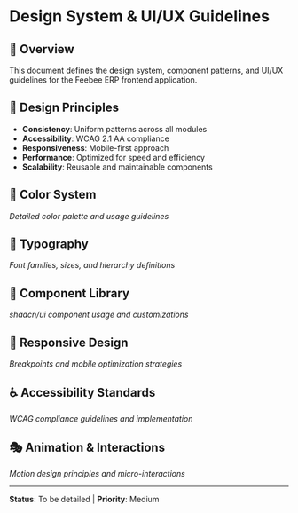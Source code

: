 # Design System & UI/UX Guidelines

## 🎨 Overview
This document defines the design system, component patterns, and UI/UX guidelines for the Feebee ERP frontend application.

## 🎯 Design Principles
- **Consistency**: Uniform patterns across all modules
- **Accessibility**: WCAG 2.1 AA compliance
- **Responsiveness**: Mobile-first approach
- **Performance**: Optimized for speed and efficiency
- **Scalability**: Reusable and maintainable components

## 🎨 Color System
*Detailed color palette and usage guidelines*

## 📝 Typography
*Font families, sizes, and hierarchy definitions*

## 🧩 Component Library
*shadcn/ui component usage and customizations*

## 📱 Responsive Design
*Breakpoints and mobile optimization strategies*

## ♿ Accessibility Standards
*WCAG compliance guidelines and implementation*

## 🎭 Animation & Interactions
*Motion design principles and micro-interactions*

---

**Status**: To be detailed | **Priority**: Medium
